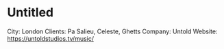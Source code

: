 # Untitled

City: London
Clients: Pa Salieu, Celeste, Ghetts
Company: Untold
Website: https://untoldstudios.tv/music/